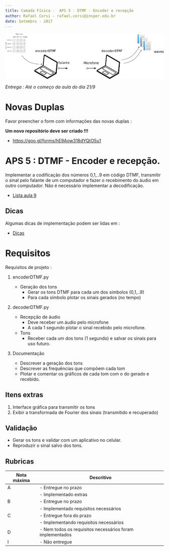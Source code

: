 ```yaml
---
title: Camada Física -  APS 5 - DTMF - Encoder e recepção
author: Rafael Corsi - rafael.corsi@insper.edu.br
date: Setembro - 2017
---
```


![DTMF](doc/sistema.png)

*Entrega : Até o começo da aula do dia 21/9*

# Novas Duplas

Favor preencher o form com informações das novas duplas :

**Um novo repositório deve ser criado !!!**
 - https://goo.gl/forms/hE9Aow318dYQtO5u1


# APS 5 : DTMF - Encoder e recepção.

Implementar a codificação dos números 0,1,..9 em código DTMF, transmitir o sinal pelo falante de um computador e fazer o recebimento do áudio em outro computador. Não é necessário implementar a decodificação.

- [Lista aula 9 ](https://github.com/Insper/Camada-Fisica-Computacao/blob/master/2-Aulas/9-DTMF/9-Lista-DTMF.pdf)

## Dicas

Algumas dicas de implementação podem ser lidas em : 
 
- [Dicas](https://github.com/Insper/Camada-Fisica-Computacao/blob/master/3-Projetos/5-DTMF-Encode/5-DTMF-Dicas-Encoder.md)

# Requisitos

Requisitos de projeto :

1. encoderDTMF.py
    - Geração dos tons
        - Gerar os tons DTMF para cada um dos símbolos (0,1,..9)
        - Para cada símbolo plotar os sinais gerados (no tempo)

1. decoderDTMF.py
    - Recepção de áudio
        - Deve receber um áudio pelo microfone
        - A cada 1 segundo plotar o sinal recebido pelo microfone.
    - Tons
        - Receber cada um dos tons (1 segundo) e salvar os sinais para uso futuro.
    
1. Documentação
    - Descrever a geração dos tons
    - Descrever as frequências que compõem cada tom
    - Plotar e comentar os gráficos de cada tom com o do gerado e recebido.
    
## Itens extras

1. Interface gráfica para transmitir os tons
1. Exibir a transformada de Fourier dos sinais (transmitido e recuperado)

## Validação

- Gerar os tons e validar com um aplicativo no celular.
- Reproduzir o sinal salvo dos tons.

## Rubricas

| Nota máxima | Descritivo                                                |
|-------------|-----------------------------------------------------------|
| A           | - Entregue no prazo                                       |
|             | - Implementado extras                                     |
| B           | - Entregue no prazo                                       |
|             | - Implementado requisitos necessários                     |
| C           | - Entregue fora do prazo                                  |
|             | - Implementando requisitos necessários                    |
| D           | - Nem todos os requisitos necessários foram implementados |
| I           | - Não entregue                                            |



